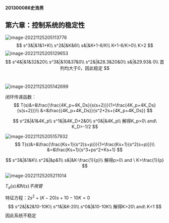 #### **201300086史浩男**

## **第六章：控制系统的稳定性**





![image-20221125205113776](C:\Users\Shawn\AppData\Roaming\Typora\typora-user-images\image-20221125205113776.png)
$$
s^3&|&1&1+K\\
s^2&|&K&6\\
s&|&K+1-6/K\\
K+1-6/K>0\\
K>2
$$
![image-20221125205129653](C:\Users\Shawn\AppData\Roaming\Typora\typora-user-images\image-20221125205129653.png)
$$
s^4&|&1&32&20\\
s^3&|&10&37&0\\
s^2&|&28.3&20&0\\
s&|&29.93& 0\\
首列均大于0，因此稳定
$$


#

![image-20221125205142699](C:\Users\Shawn\AppData\Roaming\Typora\typora-user-images\image-20221125205142699.png)

闭环传递函数：
$$
T(s)&=&\frac{\frac{4K_p+4K_Ds}{s(s+2)}}{1+\frac{4K_p+4K_Ds}{s(s+2)}}\\
&=&\frac{{4K_p+4K_Ds}}{s^2+2s+{4K_p+4K_Ds}}
$$

$$
s^2&|&1&4K_p\\
s^1&|&4K_D+2&0\\
s^0&|&4K_p\\
解得K_p>0\ and\ K_D>-1/2
$$

![image-20221125205157932](C:\Users\Shawn\AppData\Roaming\Typora\typora-user-images\image-20221125205157932.png)
$$
T(s)&=&\frac{\frac{Ks+1}{s^2(s+p)}}{1+\frac{Ks+1}{s^2(s+p)}}\\
&=&\frac{Ks+1}{s^3+ps^2+Ks+1}
$$

$$
s^3&|&1&K\\
s^2&|&p&1\\
s&|&K-\frac{1}{p}\\
解得p>0\ and \  K>\frac{1}{p}
$$

![image-20221125205211014](C:\Users\Shawn\AppData\Roaming\Typora\typora-user-images\image-20221125205211014.png)

$T_d(s)和N(s)不用管$

特征方程：$2s^2+(K-20)s+10-10K=0$
$$
s^2&|&2&10-10K\\
s^1&|&K-20\\
s^0&|&10-10K\\
解得K>20\ and\ K<1
$$
因此系统不稳定